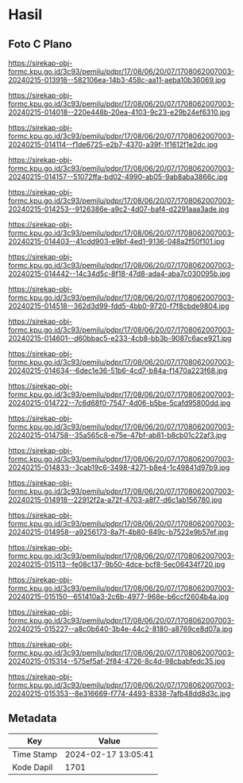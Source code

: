 # Hasil

## Foto C Plano

https://sirekap-obj-formc.kpu.go.id/3c93/pemilu/pdpr/17/08/06/20/07/1708062007003-20240215-013918--582106ea-14b3-458c-aa11-aeba10b36069.jpg

https://sirekap-obj-formc.kpu.go.id/3c93/pemilu/pdpr/17/08/06/20/07/1708062007003-20240215-014018--220e448b-20ea-4103-9c23-e29b24ef6310.jpg

https://sirekap-obj-formc.kpu.go.id/3c93/pemilu/pdpr/17/08/06/20/07/1708062007003-20240215-014114--f1de6725-e2b7-4370-a39f-1f1612f1e2dc.jpg

https://sirekap-obj-formc.kpu.go.id/3c93/pemilu/pdpr/17/08/06/20/07/1708062007003-20240215-014157--51072ffa-bd02-4990-ab05-9ab8aba3866c.jpg

https://sirekap-obj-formc.kpu.go.id/3c93/pemilu/pdpr/17/08/06/20/07/1708062007003-20240215-014253--9126386e-a9c2-4d07-baf4-d2291aaa3ade.jpg

https://sirekap-obj-formc.kpu.go.id/3c93/pemilu/pdpr/17/08/06/20/07/1708062007003-20240215-014403--41cdd903-e9bf-4ed1-9136-048a2f50f101.jpg

https://sirekap-obj-formc.kpu.go.id/3c93/pemilu/pdpr/17/08/06/20/07/1708062007003-20240215-014442--14c34d5c-8f18-47d8-ada4-aba7c030095b.jpg

https://sirekap-obj-formc.kpu.go.id/3c93/pemilu/pdpr/17/08/06/20/07/1708062007003-20240215-014518--362d3d99-fdd5-4bb0-9720-f7f8cbde9804.jpg

https://sirekap-obj-formc.kpu.go.id/3c93/pemilu/pdpr/17/08/06/20/07/1708062007003-20240215-014601--d60bbac5-e233-4cb8-bb3b-9087c6ace921.jpg

https://sirekap-obj-formc.kpu.go.id/3c93/pemilu/pdpr/17/08/06/20/07/1708062007003-20240215-014634--6dec1e36-51b6-4cd7-b84a-f1470a223f68.jpg

https://sirekap-obj-formc.kpu.go.id/3c93/pemilu/pdpr/17/08/06/20/07/1708062007003-20240215-014722--7c6d68f0-7547-4d06-b5be-5cafd95800dd.jpg

https://sirekap-obj-formc.kpu.go.id/3c93/pemilu/pdpr/17/08/06/20/07/1708062007003-20240215-014758--35a565c8-e75e-47bf-ab81-b8cb01c22af3.jpg

https://sirekap-obj-formc.kpu.go.id/3c93/pemilu/pdpr/17/08/06/20/07/1708062007003-20240215-014833--3cab19c6-3498-4271-b8e4-1c49841d97b9.jpg

https://sirekap-obj-formc.kpu.go.id/3c93/pemilu/pdpr/17/08/06/20/07/1708062007003-20240215-014918--22912f2a-a72f-4703-a8f7-d6c1ab156780.jpg

https://sirekap-obj-formc.kpu.go.id/3c93/pemilu/pdpr/17/08/06/20/07/1708062007003-20240215-014958--a9256173-8a7f-4b80-849c-b7522e9b57ef.jpg

https://sirekap-obj-formc.kpu.go.id/3c93/pemilu/pdpr/17/08/06/20/07/1708062007003-20240215-015113--fe08c137-9b50-4dce-bcf8-5ec06434f720.jpg

https://sirekap-obj-formc.kpu.go.id/3c93/pemilu/pdpr/17/08/06/20/07/1708062007003-20240215-015150--651410a3-2c6b-4977-968e-b6ccf2604b4a.jpg

https://sirekap-obj-formc.kpu.go.id/3c93/pemilu/pdpr/17/08/06/20/07/1708062007003-20240215-015227--a8c0b640-3b4e-44c2-8180-a8769ce8d07a.jpg

https://sirekap-obj-formc.kpu.go.id/3c93/pemilu/pdpr/17/08/06/20/07/1708062007003-20240215-015314--575ef5af-2f84-4726-8c4d-98cbabfedc35.jpg

https://sirekap-obj-formc.kpu.go.id/3c93/pemilu/pdpr/17/08/06/20/07/1708062007003-20240215-015353--8e316669-f774-4493-8338-7afb48dd8d3c.jpg


## Metadata

| Key        | Value               |
| ---------- | ------------------- |
| Time Stamp | 2024-02-17 13:05:41 |
| Kode Dapil | 1701                |



